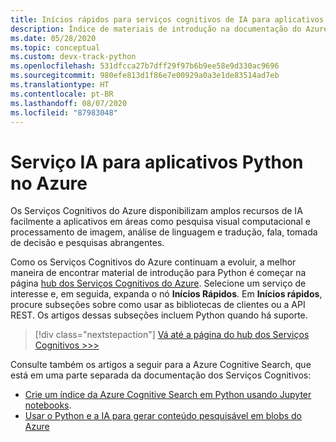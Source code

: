 ```yaml
---
title: Inícios rápidos para serviços cognitivos de IA para aplicativos Python no Azure
description: Índice de materiais de introdução na documentação do Azure para serviços cognitivos de IA para aplicativos Python.
ms.date: 05/28/2020
ms.topic: conceptual
ms.custom: devx-track-python
ms.openlocfilehash: 531dfcca27b7dff29f97b6b9ee58e9d330ac9696
ms.sourcegitcommit: 980efe813d1f86e7e00929a0a3e1de83514ad7eb
ms.translationtype: HT
ms.contentlocale: pt-BR
ms.lasthandoff: 08/07/2020
ms.locfileid: "87983048"
---
```

# <a name="ai-service-for-python-apps-on-azure"></a>Serviço IA para aplicativos Python no Azure

Os Serviços Cognitivos do Azure disponibilizam amplos recursos de IA facilmente a aplicativos em áreas como pesquisa visual computacional e processamento de imagem, análise de linguagem e tradução, fala, tomada de decisão e pesquisas abrangentes.

Como os Serviços Cognitivos do Azure continuam a evoluir, a melhor maneira de encontrar material de introdução para Python é começar na página [hub dos Serviços Cognitivos do Azure](/azure/cognitive-services/). Selecione um serviço de interesse e, em seguida, expanda o nó **Inícios Rápidos**. Em **Inícios rápidos**, procure subseções sobre como usar as bibliotecas de clientes ou a API REST. Os artigos dessas subseções incluem Python quando há suporte.

> [!div class="nextstepaction"]
> [Vá até a página do hub dos Serviços Cognitivos >>>](/azure/cognitive-services/)

Consulte também os artigos a seguir para a Azure Cognitive Search, que está em uma parte separada da documentação dos Serviços Cognitivos:

- [Crie um índice da Azure Cognitive Search em Python usando Jupyter notebooks](/azure/search/search-get-started-python).
- [Usar o Python e a IA para gerar conteúdo pesquisável em blobs do Azure](/azure/search/cognitive-search-tutorial-blob-python)

